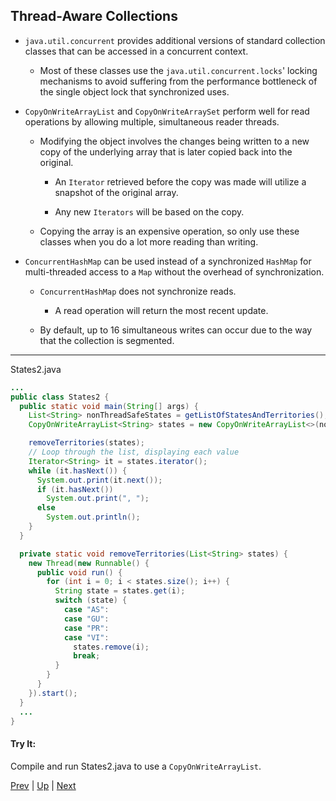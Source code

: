 ## Thread-Aware Collections

* `java.util.concurrent` provides additional versions of standard collection classes that can be accessed in a concurrent context.

  * Most of these classes use the `java.util.concurrent.locks`' locking mechanisms to avoid suffering from the performance bottleneck of the single object lock that synchronized uses.

* `CopyOnWriteArrayList` and `CopyOnWriteArraySet` perform well for read operations by allowing multiple, simultaneous reader threads.

  * Modifying the object involves the changes being written to a new copy of the underlying array that is later copied back into the original.

    * An `Iterator` retrieved before the copy was made will utilize a snapshot of the original array.

    * Any new `Iterators` will be based on the copy.

  * Copying the array is an expensive operation, so only use these classes when you do a lot more reading than writing.

* `ConcurrentHashMap` can be used instead of a synchronized `HashMap` for multi-threaded access to a `Map` without the overhead of synchronization.

  * `ConcurrentHashMap` does not synchronize reads.

    * A read operation will return the most recent update.

  * By default, up to 16 simultaneous writes can occur due to the way that the collection is segmented.

<hr>

States2.java

```java
...
public class States2 {
  public static void main(String[] args) {
    List<String> nonThreadSafeStates = getListOfStatesAndTerritories();
    CopyOnWriteArrayList<String> states = new CopyOnWriteArrayList<>(nonThreadSafeStates);

    removeTerritories(states);
    // Loop through the list, displaying each value
    Iterator<String> it = states.iterator();
    while (it.hasNext()) {
      System.out.print(it.next());
      if (it.hasNext())
        System.out.print(", ");
      else
        System.out.println();
    }
  }

  private static void removeTerritories(List<String> states) {
    new Thread(new Runnable() {
      public void run() {
        for (int i = 0; i < states.size(); i++) {
          String state = states.get(i);
          switch (state) {
            case "AS":
            case "GU":
            case "PR":
            case "VI":
              states.remove(i);
              break;
          }
        }
      }
    }).start();
  }
  ...
}
```

#### Try It:

Compile and run States2.java to use a `CopyOnWriteArrayList`.

[Prev](RaceConditions.md) | [Up](../README.md) | [Next](Executor.md)


